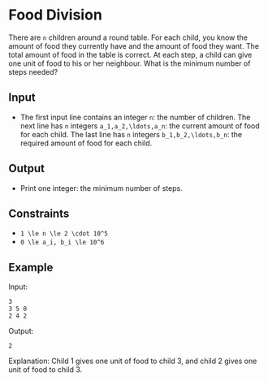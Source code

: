 # Food Division 

There are ```n``` children around a round table. For each child, you know the amount of food they currently have and the amount of food they want. The total amount of food in the table is correct.
At each step, a child can give one unit of food to his or her neighbour. What is the minimum number of steps needed?
## Input
- The first input line contains an integer ```n```: the number of children.
The next line has ```n``` integers ```a_1,a_2,\ldots,a_n```: the current amount of food for each child.
The last line has ```n``` integers ```b_1,b_2,\ldots,b_n```: the required amount of food for each child.
## Output
- Print one integer: the minimum number of steps.
## Constraints

- ```1 \le n \le 2 \cdot 10^5```
- ```0 \le a_i, b_i \le 10^6```

## Example
Input:
```
3
3 5 0
2 4 2
```

Output:
```
2
```

Explanation: Child 1 gives one unit of food to child 3, and child 2 gives one unit of food to child 3.
